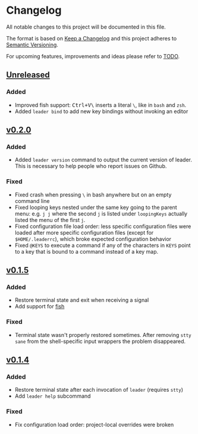 # Changelog
All notable changes to this project will be documented in this file.

The format is based on [Keep a Changelog](http://keepachangelog.com/en/1.0.0/)
and this project adheres to [Semantic Versioning](http://semver.org/spec/v2.0.0.html).

For upcoming features, improvements and ideas please refer to [TODO].

## [Unreleased]

### Added

- Improved fish support: <kbd>Ctrl+V</kbd><kbd>\\</kbd> inserts a literal `\`, like in `bash` and `zsh`.
- Added `leader bind` to add new key bindings without invoking an editor

## [v0.2.0]

### Added

- Added `leader version` command to output the current version of leader.  This is necessary to help people who report issues on Github.

### Fixed

- Fixed crash when pressing `\` in bash anywhere but on an empty command line
- Fixed looping keys nested under the same key going to the parent menu: e.g. `j j` where the second `j` is listed under `loopingKeys` actually listed the menu of the first `j`.
- Fixed configuration file load order: less specific configuration files were loaded after more specific configuration files (except for `$HOME/.leaderrc`), which broke expected configuration behavior
- Fixed `@KEYS` to execute a command if any of the characters in `KEYS` point to a key that is bound to a command instead of a key map.


## [v0.1.5]

### Added

- Restore terminal state and exit when receiving a signal
- Add support for [fish]

### Fixed

- Terminal state wasn't properly restored sometimes.  After removing `stty sane` from the shell-specific input wrappers the problem disappeared.

## [v0.1.4]

### Added

- Restore terminal state after each invocation of `leader` (requires `stty`)
- Add `leader help` subcommand

### Fixed
- Fix configuration load order: project-local overrides were broken

[Unreleased]: https://github.com/dhamidi/leader/compare/v0.2.0...HEAD
[v0.2.0]: https://github.com/dhamidi/leader/compare/v0.1.5...v0.2.0
[v0.1.5]: https://github.com/dhamidi/leader/compare/v0.1.4...v0.1.5
[v0.1.4]: https://github.com/dhamidi/leader/compare/v0.1.3...v0.1.4
[TODO]: https://github.com/dhamidi/leader/blob/master/TODO.md
[fish]: https://fishshell.com
